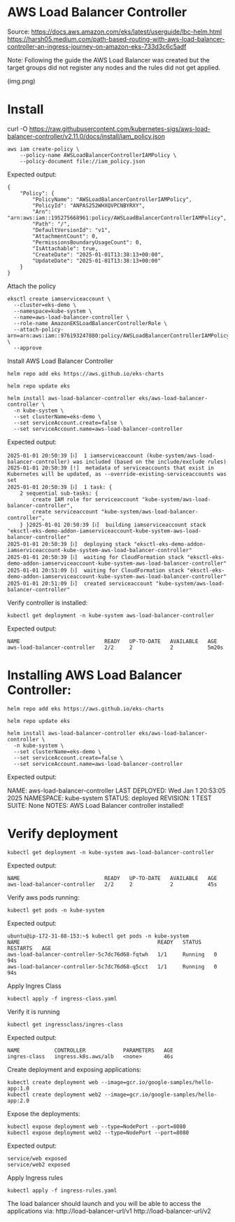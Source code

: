 # AWS Load Balancer Controller

Source:
https://docs.aws.amazon.com/eks/latest/userguide/lbc-helm.html
https://harsh05.medium.com/path-based-routing-with-aws-load-balancer-controller-an-ingress-journey-on-amazon-eks-733d3c6c5adf

Note: Following the guide the AWS Load Balancer was created but the target groups did not
register any nodes and the rules did not get applied.

(img.png)

# Install

curl -O https://raw.githubusercontent.com/kubernetes-sigs/aws-load-balancer-controller/v2.11.0/docs/install/iam_policy.json

```
aws iam create-policy \
    --policy-name AWSLoadBalancerControllerIAMPolicy \
    --policy-document file://iam_policy.json
```

Expected output:

```
{
    "Policy": {
        "PolicyName": "AWSLoadBalancerControllerIAMPolicy",
        "PolicyId": "ANPAS252WHXQVPCNBYRXY",
        "Arn": "arn:aws:iam::195275668961:policy/AWSLoadBalancerControllerIAMPolicy",
        "Path": "/",
        "DefaultVersionId": "v1",
        "AttachmentCount": 0,
        "PermissionsBoundaryUsageCount": 0,
        "IsAttachable": true,
        "CreateDate": "2025-01-01T13:38:13+00:00",
        "UpdateDate": "2025-01-01T13:38:13+00:00"
    }
}
```

Attach the policy

```
eksctl create iamserviceaccount \
  --cluster=eks-demo \
  --namespace=kube-system \
  --name=aws-load-balancer-controller \
  --role-name AmazonEKSLoadBalancerControllerRole \
  --attach-policy-arn=arn:aws:iam::976193247880:policy/AWSLoadBalancerControllerIAMPolicy \
  --approve
```

Install AWS Load Balancer Controller

```
helm repo add eks https://aws.github.io/eks-charts

helm repo update eks

helm install aws-load-balancer-controller eks/aws-load-balancer-controller \
  -n kube-system \
  --set clusterName=eks-demo \
  --set serviceAccount.create=false \
  --set serviceAccount.name=aws-load-balancer-controller
```

Expected output:

```
2025-01-01 20:50:39 [ℹ]  1 iamserviceaccount (kube-system/aws-load-balancer-controller) was included (based on the include/exclude rules)
2025-01-01 20:50:39 [!]  metadata of serviceaccounts that exist in Kubernetes will be updated, as --override-existing-serviceaccounts was set
2025-01-01 20:50:39 [ℹ]  1 task: { 
    2 sequential sub-tasks: { 
        create IAM role for serviceaccount "kube-system/aws-load-balancer-controller",
        create serviceaccount "kube-system/aws-load-balancer-controller",
    } }2025-01-01 20:50:39 [ℹ]  building iamserviceaccount stack "eksctl-eks-demo-addon-iamserviceaccount-kube-system-aws-load-balancer-controller"
2025-01-01 20:50:39 [ℹ]  deploying stack "eksctl-eks-demo-addon-iamserviceaccount-kube-system-aws-load-balancer-controller"
2025-01-01 20:50:39 [ℹ]  waiting for CloudFormation stack "eksctl-eks-demo-addon-iamserviceaccount-kube-system-aws-load-balancer-controller"
2025-01-01 20:51:09 [ℹ]  waiting for CloudFormation stack "eksctl-eks-demo-addon-iamserviceaccount-kube-system-aws-load-balancer-controller"
2025-01-01 20:51:09 [ℹ]  created serviceaccount "kube-system/aws-load-balancer-controller"
```

Verify controller is installed:

```
kubectl get deployment -n kube-system aws-load-balancer-controller
```

Expected output:

```
NAME                           READY   UP-TO-DATE   AVAILABLE   AGE
aws-load-balancer-controller   2/2     2            2           5m20s
```

# Installing AWS Load Balancer Controller:

```
helm repo add eks https://aws.github.io/eks-charts

helm repo update eks

helm install aws-load-balancer-controller eks/aws-load-balancer-controller \
  -n kube-system \
  --set clusterName=eks-demo \
  --set serviceAccount.create=false \
  --set serviceAccount.name=aws-load-balancer-controller
```
Expected output:

NAME: aws-load-balancer-controller
LAST DEPLOYED: Wed Jan  1 20:53:05 2025
NAMESPACE: kube-system
STATUS: deployed
REVISION: 1
TEST SUITE: None
NOTES:
AWS Load Balancer controller installed!

# Verify deployment

```
kubectl get deployment -n kube-system aws-load-balancer-controller
```

Expected output:

```
NAME                           READY   UP-TO-DATE   AVAILABLE   AGE
aws-load-balancer-controller   2/2     2            2           45s
```

Verify aws pods running:

```
kubectl get pods -n kube-system
```

Expected output:

```
ubuntu@ip-172-31-88-153:~$ kubectl get pods -n kube-system
NAME                                            READY   STATUS    RESTARTS   AGE
aws-load-balancer-controller-5c7dc76d68-fqtwh   1/1     Running   0          94s
aws-load-balancer-controller-5c7dc76d68-q5cct   1/1     Running   0          94s
```

Apply Ingres Class

```
kubectl apply -f ingress-class.yaml
```

Verify it is running

```
kubectl get ingressclass/ingres-class
```

Expected output:

```
NAME           CONTROLLER            PARAMETERS   AGE
ingres-class   ingress.k8s.aws/alb   <none>       46s
```

Create deployment and exposing applications:

```
kubectl create deployment web --image=gcr.io/google-samples/hello-app:1.0
kubectl create deployment web2 --image=gcr.io/google-samples/hello-app:2.0
```

Expose the deployments:

```
kubectl expose deployment web --type=NodePort --port=8080
kubectl expose deployment web2 --type=NodePort --port=8080 
```

Expected output:

```
service/web exposed
service/web2 exposed
```

Apply Ingress rules

```
kubectl apply -f ingress-rules.yaml
```

The load balancer should launch and you will be able to access the applications via:
http://load-balancer-url/v1
http://load-balancer-url/v2
